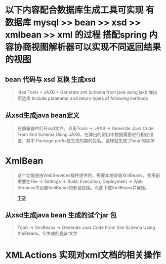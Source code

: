 # 以下内容配合数据库生成工具可实现 有数据库 mysql >> bean >> xsd >> xmlbean >> xml 的过程 搭配spring 内容协商视图解析器可以实现不同返回结果的视图

## bean 代码与 xsd 互换 生成xsd
> Idea Tools > JAXB > Generate xml Schema from java using jaxb 弹出窗选择 Include parameter and return types of following methods

## 从xsd生成java bean定义
> 在编辑器中打开xsd文件，点击Tools -> JAXB -> Generate Java Code From Xml Schema Using JAXB，在弹出的窗口中根据需要进行相应设置，其中 Package prefix是生成的类的包名。这样就生成了bean的实体

# XmlBean
> 这个功能是由WebServices插件提供的，需要本地安装XmlBeans，使用前需要在File -> Settings -> Build, Execution, Deployment -> Web Services中设置XmlBeans的安装路径。点此下载XmlBeans并解压。

> [下载](http://archive.apache.org/dist/xmlbeans/binaries/xmlbeans-2.6.0.zip)


## 从xsd生成java bean 生成的试个jar 包

> Tools -> XmlBeans -> Generate Java Code From Xml Schema Using XmlBeans。它生成的是jar文件

# XMLActions 实现对xml文档的相关操作